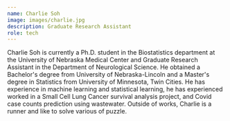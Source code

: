 ```yaml
---
name: Charlie Soh
image: images/charlie.jpg
description: Graduate Research Assistant
role: tech
---
```


Charlie Soh is currently a Ph.D. student in the Biostatistics department at the University of Nebraska Medical Center and Graduate Research Assistant in the Department of Neurological Science. He obtained a Bachelor's degree from University of Nebraska-Lincoln and a Master's degree in Statistics from University of Minnesota, Twin Cities. He has experience in machine learning and statistical learning, he has experienced worked in a Small Cell Lung Cancer survival analysis project, and Covid case counts prediction using wastewater. Outside of works, Charlie is a runner and like to solve various of puzzle.
